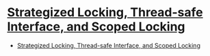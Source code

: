 # [Strategized Locking, Thread-safe Interface, and Scoped Locking](https://www.dre.vanderbilt.edu/~schmidt/PDF/locking-patterns.pdf)

- [Strategized Locking, Thread-safe Interface, and Scoped Locking](#strategized-locking-thread-safe-interface-and-scoped-locking)
